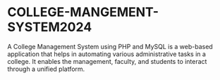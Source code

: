 # COLLEGE-MANGEMENT-SYSTEM2024
A College Management System using PHP and MySQL is a web-based application that helps in automating various administrative tasks in a college. It enables the management, faculty, and students to interact through a unified platform.
